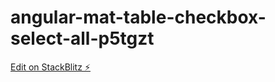 # angular-mat-table-checkbox-select-all-p5tgzt

[Edit on StackBlitz ⚡️](https://stackblitz.com/edit/angular-mat-table-checkbox-select-all-p5tgzt)